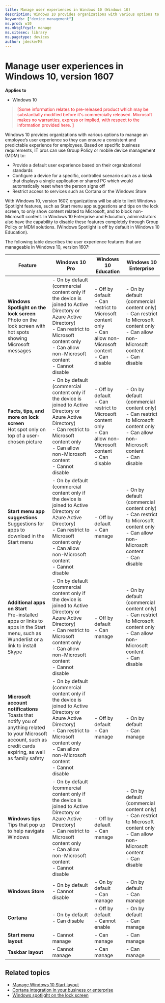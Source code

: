 ```yaml
---
title: Manage user experiences in Windows 10 (Windows 10)
description: Windows 10 provides organizations with various options to manage auser experiences to provide a consistent and predictable experience for employees. 
keywords: ["device management"]
ms.prod: w10
ms.mktglfcycl: manage
ms.sitesec: library
ms.pagetype: devices
author: jdeckerMS
---
```


# Manage user experiences in Windows 10, version 1607


**Applies to**

-   Windows 10

> <span style="color:#ED1C24;">[Some information relates to pre-released product which may be substantially modified before it's commercially released. Microsoft makes no warranties, express or implied, with respect to the information provided here. ]</span>

Windows 10 provides organizations with various options to manage an employee’s user experience so they can ensure a consistent and predictable experience for employees. Based on specific business requirements, IT pros can use Group Policy or mobile device management (MDM) to:

- Provide a default user experience based on their organizational standards
- Configure a device for a specific, controlled scenario such as a kiosk that displays a single application or shared PC which would automatically reset when the person signs off
- Restrict access to services such as Cortana or the Windows Store 

With Windows 10, version 1607, organizations will be able to limit Windows Spotlight features, such as Start menu app suggestions and tips on the lock screen, to only show content related to Microsoft, and to block non-Microsoft content. In Windows 10 Enterprise and Education, administrators also have the capability to disable these features completely through Group Policy or MDM solutions. (Windows Spotlight is off by default in Windows 10 Education). 

The following table describes the user experience features that are manageable in Windows 10, version 1607: 

| Feature | Windows 10 Pro | Windows 10 Education | Windows 10 Enterprise |
| --- | --- | --- | --- |
| **Windows Spotlight on the lock screen** </br> Photo on the lock screen with hot spots showing Microsoft messages | - On by default (commercial content only if the device is joined to Active Directory or Azure Active Directory) </br>- Can restrict to Microsoft content only</br>- Can allow non-Microsoft content</br>- Cannot disable | - Off by default</br>- Can restrict to Microsoft content only</br>- Can allow non-Microsoft content</br>- Can disable | - On by default (commercial content only) </br>- Can restrict to Microsoft content only</br>- Can allow non-Microsoft content</br>- Can disable |
| **Facts, tips, and more on lock screen**</br>Hot spot only on top of a user-chosen picture|- On by default (commercial content only if the device is joined to Active Directory or Azure Active Directory) </br>- Can restrict to Microsoft content only</br>- Can allow non-Microsoft content</br>- Cannot disable | - Off by default</br>- Can restrict to Microsoft content only</br>- Can allow non-Microsoft content</br>- Can disable | - On by default (commercial content only) </br>- Can restrict to Microsoft content only</br>- Can allow non-Microsoft content</br>- Can disable |
| **Start menu app suggestions**</br>Suggestions for apps to download in the Start menu| - On by default (commercial content only if the device is joined to Active Directory or Azure Active Directory) </br>- Can restrict to Microsoft content only</br>- Can allow non-Microsoft content</br>- Cannot disable | - Off by default</br>- Can manage | - On by default (commercial content only) </br>- Can restrict to Microsoft content only</br>- Can allow non-Microsoft content</br>- Can disable |
| **Additional apps on Start**</br>Pre-installed apps or links to apps in the Start menu, such as Wunderlist or a link to install Skype | - On by default (commercial content only if the device is joined to Active Directory or Azure Active Directory) </br>- Can restrict to Microsoft content only</br>- Can allow non-Microsoft content</br>- Cannot disable | - Off by default</br>- Can manage | - On by default (commercial content only) </br>- Can restrict to Microsoft content only</br>- Can allow non-Microsoft content</br>- Can disable |
| **Microsoft account notifications**</br>Toasts that notify you of anything related to your Microsoft account, such as credit cards expiring, as well as family safety | - On by default (commercial content only if the device is joined to Active Directory or Azure Active Directory) </br>- Can restrict to Microsoft content only</br>- Can allow non-Microsoft content</br>- Cannot disable | - Off by default</br>- Can manage | - On by default </br>- Can manage |
| **Windows tips**</br>Tips that pop up to help navigate Windows | - On by default (commercial content only if the device is joined to Active Directory or Azure Active Directory) </br>- Can restrict to Microsoft content only</br>- Can allow non-Microsoft content</br>- Cannot disable | - Off by default</br>- Can manage | - On by default (commercial content only) </br>- Can restrict to Microsoft content only</br>- Can allow non-Microsoft content</br>- Can disable |
| **Windows Store** | - On by default </br>- Cannot disable| - On by default</br>- Can manage | - On by default</br>- Can manage  |
| **Cortana** | - On by default </br>- Can disable| - Off by default</br>- Cannot enable | - On by default</br>- Can manage  |
| **Start menu layout** | - Cannot manage | - Can manage   | - Can manage   |
| **Taskbar layout** | - Cannot manage  | - Can manage   | - Can manage  |




## Related topics

- [Manage Windows 10 Start layout](windows-10-start-layout-options-and-policies.md)
- [Cortana integration in your business or enterprise](manage-cortana-in-enterprise.md)
- [Windows spotlight on the lock screen](../whats-new/windows-spotlight.md)


 

 






